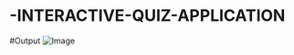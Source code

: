 # -INTERACTIVE-QUIZ-APPLICATION
#Output 
![Image](https://github.com/user-attachments/assets/f88663b2-6f82-4b21-9237-9788fcdabcf5)
